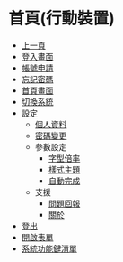 ﻿# 首頁(行動裝置)
* [上一頁]({back})
* [登入畫面](README.md#login)
* [帳號申請](README.md#accountapply)
* [忘記密碼](README.md#forgetpassword)
* [首頁畫面](README.md#homepage)
* [切換系統](README.md#changesystem)
* [設定](README.md#systemsetting)
    * [個人資料](README.md#personaldata)
    * [密碼變更](README.md#passwordchange)
    * 參數設定
        * [字型倍率](README.md#fontsize)
        * [樣式主題](README.md#styletheme)
        * [自動完成](README.md#autocomplete)
    * 支援
        * [問題回報](README.md#questionreport)
        * [關於](README.md#about)
* [登出](README.md#logout)
* [開啟表單](README.md#openform)
* [系統功能鍵清單](README.md#systemfunckey)